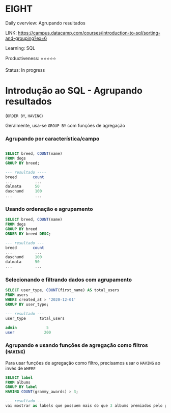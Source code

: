 # EIGHT

Daily overview: Agrupando resultados

LINK: https://campus.datacamp.com/courses/introduction-to-sql/sorting-and-grouping?ex=6

Learning: SQL

Productiveness: ⭐️⭐️⭐️⭐️⭐️

Status: In progress

# Introdução ao SQL - Agrupando resultados

(`ORDER BY`, `HAVING`)

Geralmente, usa-se `GROUP BY` com funções de agregação

### Agrupando por característica/campo

```sql

SELECT breed, COUNT(name)
FROM dogs
GROUP BY breed;

--- resultado ----
breed       count
...          ...
dalmata      50
daschund     100
...          ...
```

### Usando ordenação e agrupamento

```sql
SELECT breed, COUNT(name)
FROM dogs
GROUP BY breed
ORDER BY breed DESC;

--- resultado ---
breed       count
...          ...
daschund     100
dalmata      50
...          ...
```

### Selecionando e filtrando dados com agrupamento

```sql
SELECT user_type, COUNT(first_name) AS total_users
FROM users
WHERE created_at > '2020-12-01'
GROUP BY user_type;

--- resultado ---
user_type      total_users

admin             5
user             200
```

### Agrupando e usando funções de agregação como filtros (`HAVING`)

Para usar funções de agregação como filtro, precisamos usar o `HAVING` ao invés de `WHERE`

```sql
SELECT label
FROM albums
GROUP BY label
HAVING COUNT(grammy_awards) > 3;

--- resultado ---
vai mostrar as labels que possuem mais do que 3 albums premiados pelo grammy
```
